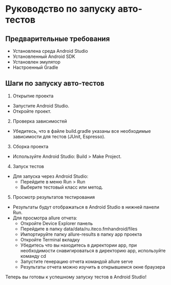 # Руководство по запуску авто-тестов

## Предварительные требования
- Установлена среда Android Studio
- Установленный Android SDK
- Установлен эмулятор
- Настроенный Gradle

## Шаги по запуску авто-тестов

1. Открытие проекта
  - Запустите Android Studio.
  - Откройте проект.

2. Проверка зависимостей
  - Убедитесь, что в файле build.gradle указаны все необходимые зависимости для тестов (JUnit, Espresso).

3. Сборка проекта
  - Используйте Android Studio: Build > Make Project.

4. Запуск тестов
  - Для запуска через Android Studio:
    - Перейдите в меню Run > Run
    - Выберите тестовый класс или метод.

5. Просмотр результатов тестирования
  - Результаты будут отображаться в Android Studio в нижней панели Run.
  - Для просмотра allure отчета:
    - Откройте Device Explorer панель
    - Перейдите в папку data/data/ru.iteco.fmhandroid/files
    - Импортируйте папку allure-results в папку app проекта
    - Откройте Terminal вкладку
    - Убедитесь что вы находитесь в директории app, при необходимости снавигироваться в директорию app, используйте команду cd
    - Запустите генерацию отчета командой allure serve
    - Результаты отчета можно изучить в открывшемся окне браузера

Теперь вы готовы к успешному запуску тестов в Android Studio!